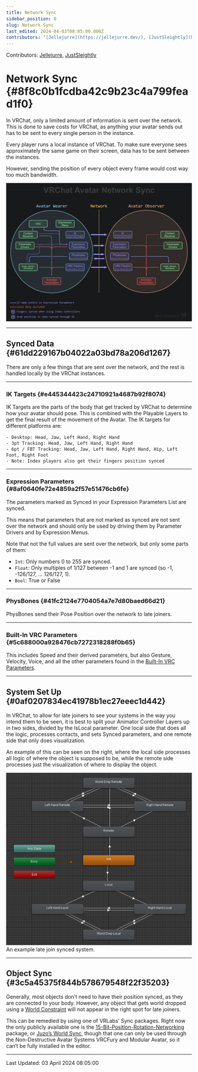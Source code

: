 ```yaml
---
title: Network Sync
sidebar_position: 0
slug: Network-Sync
last_edited: 2024-04-03T08:05:00.000Z
contributors: "[Jellejurre](https://jellejurre.dev/), [JustSleightly](https://vrc.sleightly.dev/)"
---
```

Contributors: [Jellejurre](https://jellejurre.dev/), [JustSleightly](https://vrc.sleightly.dev/)



# Network Sync {#8f8c0b1fcdba42c9b23c4a799fead1f0}


<div class='notion-row'>
<div class='notion-column' style={{width: 'calc((100% - (min(32px, 4vw) * 1)) * 0.5)'}}>


In VRChat, only a limited amount of information is sent over the network. This is done to save costs for VRChat, as anything your avatar sends out has to be sent to every single person in the instance.



Every player runs a local instance of VRChat. To make sure everyone sees approximately the same game on their screen, data has to be sent between the instances.



However, sending the position of every object every frame would cost way too much bandwidth.



</div><div className='notion-spacer'></div>

<div class='notion-column' style={{width: 'calc((100% - (min(32px, 4vw) * 1)) * 0.5)'}}>


![](./1181766882.png)


</div><div className='notion-spacer'></div>
</div>


---


## Synced Data {#61dd229167b04022a03bd78a206d1267}


There are only a few things that are sent over the network, and the rest is handled locally by the VRChat instances.


---


### IK Targets {#e445344423c24710921a4687b92f8074}


IK Targets are the parts of the body that get tracked by VRChat to determine how your avatar should pose. This is combined with the Playable Layers to get the final result of the movement of the Avatar. The IK targets for different platforms are: 

	- Desktop: Head, Jaw, Left Hand, Right Hand
	- 3pt Tracking: Head, Jaw, Left Hand, Right Hand
	- 6pt / FBT Tracking: Head, Jaw, Left Hand, Right Hand, Hip, Left Foot, Right Foot
	- Note: Index players also get their fingers position synced
---


### Expression Parameters {#8af0640fe72e4859a2f57e51476cb6fe}


The parameters marked as Synced in your Expression Parameters List are synced.


This means that parameters that are not marked as synced are not sent over the network and should only be used by driving them by Parameter Drivers and by Expression Menus.


Note that not the full values are sent over the network, but only some parts of them:

- `Int`: Only numbers 0 to 255 are synced.
- `Float`: Only multiples of 1/127 between -1 and 1 are synced (so -1, -126/127, … 126/127, 1).
- `Bool`: True or False
---


### PhysBones {#41fc2124e7704054a7e7d80baed66d21}


PhysBones send their Pose Position over the network to late joiners.


---


### Built-In VRC Parameters {#5c688000a928476cb7272318288f0b65}


This includes Speed and their derived parameters, but also Gesture, Velocity, Voice, and all the other parameters found in the [Built-In VRC Parameters](/docs/Avatars/VRC-Parameters).


---


## System Set Up {#0af0207834ec41978b1ec27eeec1d442}


<div class='notion-row'>
<div class='notion-column' style={{width: 'calc((100% - (min(32px, 4vw) * 1)) * 1.1875)'}}>


In VRChat, to allow for late joiners to see your systems in the way you intend them to be seen, it is best to split your Animator Controller Layers up in two sides, divided by the IsLocal parameter.  One local side that does all the logic, processes contacts, and sets Synced parameters, and one remote side that only does visualization.



An example of this can be seen on the right, where the local side processes all logic of where the object is supposed to be, while the remote side processes just the visualization of where to display the object.



</div><div className='notion-spacer'></div>

<div class='notion-column' style={{width: 'calc((100% - (min(32px, 4vw) * 1)) * 0.8125)'}}>


![An example late join synced system.](./634370300.png)<br/><GreyItalicText>An example late join synced system.</GreyItalicText>


</div><div className='notion-spacer'></div>
</div>


---


## Object Sync {#3c5a45375f844b578679548f22f35203}


Generally, most objects don’t need to have their position synced, as they are connected to your body. However, any object that gets world dropped using a [World Constraint](https://github.com/VRLabs/World-Constraint) will not appear in the right spot for late joiners. 


This can be remedied by using one of VRLabs’ Sync packages. Right now the only publicly available one is the [15-Bit-Position-Rotation-Networking](https://github.com/VRLabs/15-Bits-Position-Rotation-Networking) package, or [Juzo’s World Sync](https://github.com/JuzoVR/WorldSync), though that one can only be used through the Non-Destructive Avatar Systems VRCFury and Modular Avatar, so it can’t be fully installed in the editor.



---
<RightAlignedText>Last Updated: 03 April 2024 08:05:00</RightAlignedText>